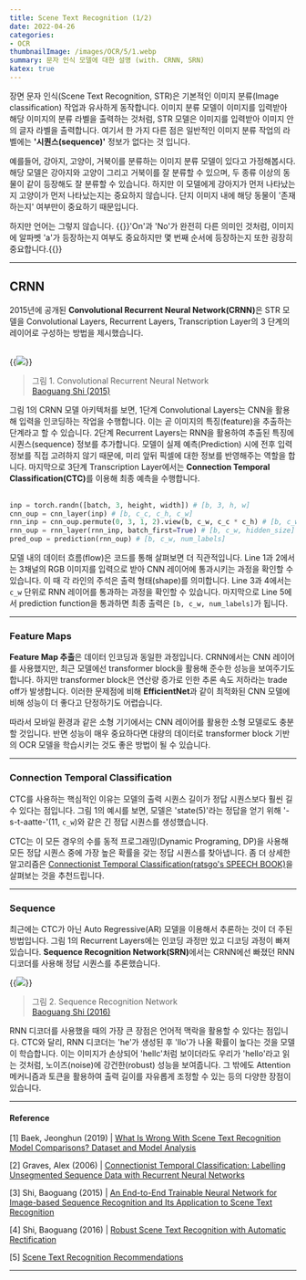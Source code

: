 ```yaml
---
title: Scene Text Recognition (1/2)
date: 2022-04-26
categories:
- OCR
thumbnailImage: /images/OCR/5/1.webp
summary: 문자 인식 모델에 대한 설명 (with. CRNN, SRN)
katex: true
---
```

장면 문자 인식(Scene Text Recognition, STR)은 기본적인 이미지 분류(Image classification) 작업과 유사하게 동작합니다. 이미지 분류 모델이 이미지를 입력받아 해당 이미지의 분류 라벨을 출력하는 것처럼, STR 모델은 이미지를 입력받아 이미지 안의 글자 라벨을 출력합니다. 여기서 한 가지 다른 점은 일반적인 이미지 분류 작업의 라벨에는 <strong>'시퀀스(sequence)'</strong> 정보가 없다는 것 입니다.

예를들어, 강아지, 고양이, 거북이를 분류하는 이미지 분류 모델이 있다고 가정해봅시다. 해당 모델은 강아지와 고양이 그리고 거북이를 잘 분류할 수 있으며, 두 종류 이상의 동물이 같이 등장해도 잘 분류할 수 있습니다. 하지만 이 모델에게 강아지가 먼저 나타났는지 고양이가 먼저 나타났는지는 중요하지 않습니다. 단지 이미지 내에 해당 동물이 '존재하는지' 여부만이 중요하기 때문입니다.

하지만 언어는 그렇지 않습니다. {{<hl-text primary>}}'On'과 'No'가 완전히 다른 의미인 것처럼, 이미지에 알파벳 'a'가 등장하는지 여부도 중요하지만 몇 번째 순서에 등장하는지 또한 굉장히 중요합니다.{{</hl-text>}}

---
## CRNN
2015년에 공개된 <strong>Convolutional Recurrent Neural Network(CRNN)</strong>은 STR 모델을 Convolutional Layers, Recurrent Layers, Transcription Layer의 3 단계의 레이어로 구성하는 방법을 제시했습니다.
<br><br>

{{<image classes="center" src="/images/OCR/5/1.webp">}}
> 그림 1. Convolutional Recurrent Neural Network<br>
[Baoguang Shi (2015)](https://arxiv.org/abs/1507.05717)

그림 1의 CRNN 모델 아키텍처를 보면, 1단계 Convolutional Layers는 CNN을 활용해 입력을 인코딩하는 작업을 수행합니다. 이는 곧 이미지의 특징(feature)을 추출하는 단계라고 할 수 있습니다. 2단계 Recurrent Layers는 RNN을 활용하여 추출된 특징에 시퀀스(sequence) 정보를 추가합니다. 모델이 실제 예측(Prediction) 시에 전후 입력 정보를 직접 고려하지 않기 때문에, 미리 앞뒤 픽셀에 대한 정보를 반영해주는 역할을 합니다. 마지막으로 3단계 Transcription Layer에서는 <strong>Connection Temporal Classification(CTC)</strong>를 이용해 최종 예측을 수행합니다.
<br><br>

```python
inp = torch.randn([batch, 3, height, width]) # [b, 3, h, w]
cnn_oup = cnn_layer(inp) # [b, c_c, c_h, c_w]
rnn_inp = cnn_oup.permute(0, 3, 1, 2).view(b, c_w, c_c * c_h) # [b, c_w, c_c * c_h]
rnn_oup = rnn_layer(rnn_inp, batch_first=True) # [b, c_w, hidden_size]
pred_oup = prediction(rnn_oup) # [b, c_w, num_labels]
```

모델 내의 데이터 흐름(flow)은 코드를 통해 살펴보면 더 직관적입니다. Line 1과 2에서는 3채널의 RGB 이미지를 입력으로 받아 CNN 레이어에 통과시키는 과정을 확인할 수 있습니다. 이 때 각 라인의 주석은 출력 형태(shape)를 의미합니다. Line 3과 4에서는 `c_w` 단위로 RNN 레이어를 통과하는 과정을 확인할 수 있습니다. 마지막으로 Line 5에서 prediction function을 통과하면 최종 출력은 `[b, c_w, num_labels]`가 됩니다.

---
### Feature Maps
<strong>Feature Map 추출</strong>은 데이터 인코딩과 동일한 과정입니다. CRNN에서는 CNN 레이어를 사용했지만, 최근 모델에선 transformer block을 활용해 준수한 성능을 보여주기도 합니다. 하지만 transformer block은 연산량 증가로 인한 추론 속도 저하라는 trade off가 발생합니다. 이러한 문제점에 비해 <strong>EfficientNet</strong>과 같이 최적화된 CNN 모델에 비해 성능이 더 좋다고 단정하기도 어렵습니다.

따라서 모바일 환경과 같은 소형 기기에서는 CNN 레이어를 활용한 소형 모델로도 충분할 것입니다. 반면 성능이 매우 중요하다면 대량의 데이터로 transformer block 기반의 OCR 모델을 학습시키는 것도 좋은 방법이 될 수 있습니다.

---
### Connection Temporal Classification
CTC를 사용하는 핵심적인 이유는 모델의 출력 시퀀스 길이가 정답 시퀀스보다 훨씬 길 수 있다는 점입니다. 그림 1의 예시를 보면, 모델은 'state(5)'라는 정답을 얻기 위해 '-s-t-aatte-'(11, `c_w`)와 같은 긴 정답 시퀀스를 생성했습니다.

CTC는 이 모든 경우의 수를 동적 프로그래밍(Dynamic Programing, DP)을 사용해 모든 정답 시퀀스 중에 가장 높은 확률을 갖는 정답 시퀀스를 찾아냅니다. 좀 더 상세한 알고리즘은 [Connectionist Temporal Classification(ratsgo's SPEECH BOOK)](https://ratsgo.github.io/speechbook/docs/neuralam/ctc)을 살펴보는 것을 추천드립니다.

---
### Sequence
최근에는 CTC가 아닌 Auto Regressive(AR) 모델을 이용해서 추론하는 것이 더 주된 방법입니다. 그림 1의 Recurrent Layers에는 인코딩 과정만 있고 디코딩 과정이 빠져있습니다. <strong>Sequence Recognition Network(SRN)</strong>에서는 CRNN에선 빠졌던 RNN 디코더를 사용해 정답 시퀀스를 추론했습니다.

{{<image classes="center" src="/images/OCR/5/2.webp">}}
> 그림 2. Sequence Recognition Network<br>
[Baoguang Shi (2016)](https://arxiv.org/abs/1603.03915)

RNN 디코더를 사용했을 때의 가장 큰 장점은 언어적 맥락을 활용할 수 있다는 점입니다. CTC와 달리, RNN 디코더는 'he'가 생성된 후 'llo'가 나올 확률이 높다는 것을 모델이 학습합니다. 이는 이미지가 손상되어 'hellc'처럼 보이더라도 우리가 'hello'라고 읽는 것처럼, 노이즈(noise)에 강건한(robust) 성능을 보여줍니다. 그 밖에도 Attention 메커니즘과 <EOS> 토큰을 활용하여 출력 길이를 자유롭게 조정할 수 있는 등의 다양한 장점이 있습니다.

---
#### Reference
[1] Baek, Jeonghun (2019) | [What Is Wrong With Scene Text Recognition Model Comparisons? Dataset and Model Analysis](https://arxiv.org/abs/1904.01906)

[2] Graves, Alex (2006) | [Connectionist Temporal Classification: Labelling Unsegmented Sequence Data with Recurrent Neural Networks](https://www.cs.toronto.edu/~graves/icml_2006.pdf)

[3] Shi, Baoguang (2015) | [An End-to-End Trainable Neural Network for Image-based Sequence Recognition and Its Application to Scene Text Recognition](https://arxiv.org/abs/1507.05717)

[4] Shi, Baoguang (2016) | [Robust Scene Text Recognition with Automatic Rectification](https://arxiv.org/abs/1603.03915)

[5] [Scene Text Recognition Recommendations](https://github.com/HCIILAB/Scene-Text-Recognition-Recommendations)

---
